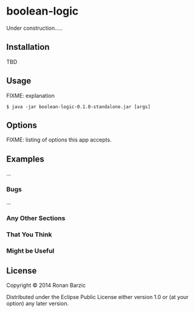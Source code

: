 # boolean-logic

Under construction.....

## Installation

TBD

## Usage

FIXME: explanation

    $ java -jar boolean-logic-0.1.0-standalone.jar [args]

## Options

FIXME: listing of options this app accepts.

## Examples

...

### Bugs

...

### Any Other Sections
### That You Think
### Might be Useful

## License

Copyright © 2014 Ronan Barzic

Distributed under the Eclipse Public License either version 1.0 or (at
your option) any later version.
